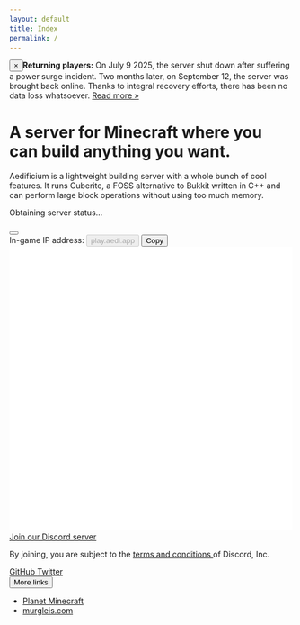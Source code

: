 ```yaml
---
layout: default
title: Index
permalink: /
---
```


<div class="jumbotron index">
	<!-- 10-4-25 alert -->
	<div class="alert alert-index"><button type="button" class="close" data-dismiss="alert alert-index">×</button><i class="icon-info-sign icon-2x figure"></i><strong>Returning players:</strong> On July 9 2025, the server shut down after suffering a power surge incident.  Two months later, on September 12, the server was brought back online.  Thanks to integral recovery efforts, there has been no data loss whatsoever.  <a href="/blog/downtime">Read more »</a></div>
	<!-- End alert -->
	<h1>A server for Minecraft where you can build anything you want.</h1>
	<p class="lead">Aedificium is a lightweight building server with a whole bunch of cool features. It runs Cuberite, a FOSS alternative to Bukkit written in C++ and can perform large block operations without using too much memory.</p>
	<div class="server-status frame">
		<div class="server-status indicator"></div><p class="server-status text">Obtaining server status...</p> <button type="button" class="btn btn-mini refreshStatus" onclick="document.querySelector('.server-status .icon-refresh').classList.add('icon-spin'); document.querySelector('.server-status.indicator').classList.remove('online','offline'); document.querySelector('.server-status.text').innerHTML = 'Obtaining server status...'; setTimeout(() => {getServerStatus(); document.querySelector('.server-status .icon-refresh').classList.remove('icon-spin');},100);"><i class="icon-refresh"></i></button>
	</div>
	<div class="server-ip">
		<span>
			<label>In-game IP address:</label> <button type="button" class="btn" disabled="disabled">play.aedi.app</button> <button type="button" class="btn copy" onclick="navigator.clipboard.writeText('play.aedi.app'); document.querySelector('.btn.copy').classList.add('active'); document.querySelector('.btn.copy').innerHTML = '<i class=\'icon-paste\'></i> Copied'; setTimeout(() => {document.querySelector('.btn.copy').classList.remove('active'); document.querySelector('.btn.copy').innerHTML = '<i class=\'icon-paste\'></i> Copy';},1000);"><i class="icon-paste"></i> Copy</button>
		</span>
	</div>
	<a class="btn btn-large btn-success joinDiscord" href="/guild" target="_blank" data-toggle="tooltip" data-placement="bottom" title data-original-title="Join our Discord server to connect with other players!"><img src="/assets/svg/discord_icon.svg" alt="Discord icon"> Join our Discord server <i class="icon-external-link" style="margin-left:5px"></i></a>
	<div class="social-links">
		<p id="discord-tos">By joining, you are subject to the <a href="https://discord.com/terms" target="_blank">terms and conditions <i class="icon-external-link"></i></a> of Discord, Inc.</p>
		<span>
			<a class="btn" href="https://github.com/aedifi" target="_blank"><i class="icon-github-alt"></i> GitHub <i class="icon-external-link"></i></a> <a class="btn" href="https://twitter.com/aedsrv" target="_blank"><i class="icon-twitter"></i> Twitter <i class="icon-external-link"></i></a> <div class="btn-group">
				<button class="btn dropdown-toggle" data-toggle="dropdown">More links <span class="caret"></span></button>
				<ul class="dropdown-menu" style="text-align:left">
					<li><a href="https://www.planetminecraft.com/member/aedifi" target="_blank">Planet Minecraft <i class="icon-external-link"></i></a></li>
					<li><a href="https://murgleis.com/services/aedi" target="_blank">murgleis.com <i class="icon-external-link"></i></a></li>
				</ul>
        	</div>
		</span>
	</div>
	<div id="taper-filler"></div>
</div>
<div class="jumbotron taper"></div>
<!-- Tooltips -->
<script>
function getServerStatus() {
	const statusIndicator = document.querySelector('.server-status.indicator');
	const statusText = document.querySelector('.server-status.text');
	MinecraftAPI.getServerStatus('play.aedi.app', function (error, server) {  
		if (error) {
			statusIndicator.classList.add('offline');
			statusText.innerHTML = 'Unable to obtain server status.';
			return;
		}
		statusIndicator.classList.add(server.online ? 'online' : 'offline');
		statusText.innerHTML = 'The server is currently <b>' + (server.online ? 'online' : 'offline') + '</b>';
		if (server.online && server.players.now) statusText.innerHTML += ' with ' + parseInt(server.players.now) + ' player' + (server.players.now > 1 ? 's' : '');
		statusText.innerHTML += '.';
	});
};
getServerStatus();
</script>
